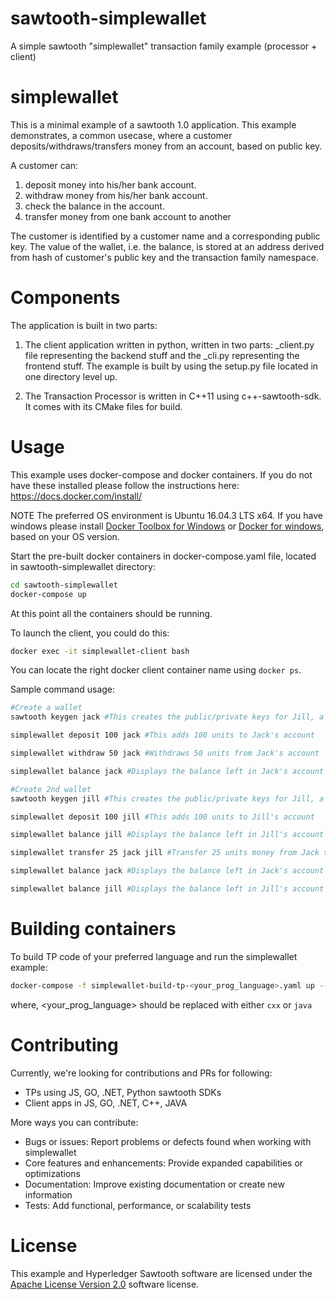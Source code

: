 # sawtooth-simplewallet
A simple sawtooth "simplewallet" transaction family example (processor + client)

# simplewallet

This is a minimal example of a sawtooth 1.0 application. This example demonstrates, a common usecase, where a customer deposits/withdraws/transfers money from an account, based on public key.

A customer can:
1. deposit money into his/her bank account.
2. withdraw money from his/her bank account.
3. check the balance in the account.
4. transfer money from one bank account to another

The customer is identified by a customer name and a corresponding public key. The value of the wallet, i.e. the balance, is stored at an address derived from hash of customer's public key and the transaction family namespace.

# Components 
The application is built in two parts:
1. The client application written in python, written in two parts: _client.py file representing the backend stuff and the _cli.py representing the frontend stuff. The example is built by using the setup.py file located in one directory level up.

2. The Transaction Processor is written in C++11 using c++-sawtooth-sdk. It comes with its CMake files for build.

# Usage

This example uses docker-compose and docker containers. If you do not have these installed please follow the instructions here: https://docs.docker.com/install/

NOTE
The preferred OS environment is Ubuntu 16.04.3 LTS x64.
If you have windows please install [Docker Toolbox for Windows](https://docs.docker.com/toolbox/toolbox_install_windows/) or [Docker for windows](https://docs.docker.com/docker-for-windows/), based on your OS version.

Start the pre-built docker containers in docker-compose.yaml file, located in sawtooth-simplewallet directory:
```bash
cd sawtooth-simplewallet
docker-compose up
```
At this point all the containers should be running.

To launch the client, you could do this:
```bash
docker exec -it simplewallet-client bash
```

You can locate the right docker client container name using `docker ps`.

Sample command usage:

```bash
#Create a wallet
sawtooth keygen jack #This creates the public/private keys for Jill, a pre-requisite for all commands following

simplewallet deposit 100 jack #This adds 100 units to Jack's account

simplewallet withdraw 50 jack #Withdraws 50 units from Jack's account

simplewallet balance jack #Displays the balance left in Jack's account

#Create 2nd wallet
sawtooth keygen jill #This creates the public/private keys for Jill, a pre-requisite for all commands following

simplewallet deposit 100 jill #This adds 100 units to Jill's account

simplewallet balance jill #Displays the balance left in Jill's account

simplewallet transfer 25 jack jill #Transfer 25 units money from Jack to Jill

simplewallet balance jack #Displays the balance left in Jack's account

simplewallet balance jill #Displays the balance left in Jill's account

```

# Building containers
To build TP code of your preferred language and run the simplewallet example:

```bash
docker-compose -f simplewallet-build-tp-<your_prog_language>.yaml up --build
```
where,
 <your_prog_language> should be replaced with either `cxx` or `java`

# Contributing
Currently, we're looking for contributions and PRs for following:
 - TPs using JS, GO, .NET, Python sawtooth SDKs
 - Client apps in JS, GO, .NET, C++, JAVA

More ways you can contribute:
 - Bugs or issues: Report problems or defects found when working with simplewallet
 - Core features and enhancements: Provide expanded capabilities or optimizations
 - Documentation: Improve existing documentation or create new information
 - Tests: Add functional, performance, or scalability tests

# License
This example and Hyperledger Sawtooth software are licensed under the [Apache License Version 2.0](LICENSE) software license.
